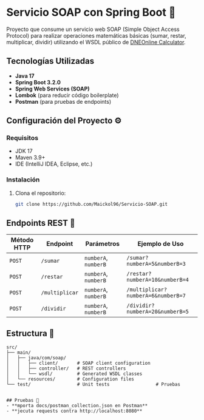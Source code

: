 # Servicio SOAP con Spring Boot 🚀

Proyecto que consume un servicio web SOAP (Simple Object Access Protocol) para realizar operaciones matemáticas básicas (sumar, restar, multiplicar, dividir) utilizando el WSDL público de [DNEOnline Calculator](http://www.dneonline.com/calculator.asmx?WSDL).

## Tecnologías Utilizadas
- **Java 17**
- **Spring Boot 3.2.0**
- **Spring Web Services (SOAP)**
- **Lombok** (para reducir código boilerplate)
- **Postman** (para pruebas de endpoints)

## Configuración del Proyecto ⚙️

### Requisitos
- JDK 17
- Maven 3.9+
- IDE (IntelliJ IDEA, Eclipse, etc.)

### Instalación
1. Clona el repositorio:
   ```bash
   git clone https://github.com/Maickol96/Servicio-SOAP.git
   
## Endpoints REST 📡

| Método HTTP | Endpoint      | Parámetros               | Ejemplo de Uso                    |
|-------------|---------------|--------------------------|------------------------------------|
| `POST`      | `/sumar`      | `numberA`, `numberB`     | `/sumar?numberA=5&numberB=3`      |
| `POST`      | `/restar`     | `numberA`, `numberB`     | `/restar?numberA=10&numberB=4`    |
| `POST`      | `/multiplicar`| `numberA`, `numberB`     | `/multiplicar?numberA=6&numberB=7`|
| `POST`      | `/dividir`    | `numberA`, `numberB`     | `/dividir?numberA=20&numberB=5`   |

## Estructura 📂
```text
src/
├── main/
│   ├── java/com/soap/
│   │   ├── client/       # SOAP client configuration
│   │   ├── controller/   # REST controllers
│   │   └── wsdl/         # Generated WSDL classes
│   └── resources/        # Configuration files
└── test/                 # Unit tests                 # Pruebas


## Pruebas 🧪
- **mporta docs/postman_collection.json en Postman**
- **jecuta requests contra http://localhost:8080**
